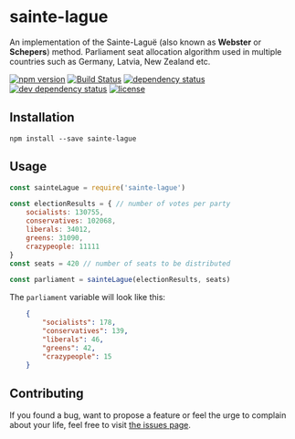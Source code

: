 # sainte-lague

An implementation of the Sainte-Laguë (also known as **Webster** or **Schepers**) method. Parliament seat allocation algorithm used in multiple countries such as Germany, Latvia, New Zealand etc. 

[![npm version](https://img.shields.io/npm/v/sainte-lague.svg)](https://www.npmjs.com/package/sainte-lague)
[![Build Status](https://travis-ci.org/juliuste/sainte-lague.svg?branch=master)](https://travis-ci.org/juliuste/sainte-lague)
[![dependency status](https://img.shields.io/david/juliuste/sainte-lague.svg)](https://david-dm.org/juliuste/sainte-lague)
[![dev dependency status](https://img.shields.io/david/dev/juliuste/sainte-lague.svg)](https://david-dm.org/juliuste/sainte-lague#info=devDependencies)
[![license](https://img.shields.io/github/license/juliuste/sainte-lague.svg?style=flat)](LICENSE)

## Installation

```shell
npm install --save sainte-lague
```

## Usage

```js
const sainteLague = require('sainte-lague')

const electionResults = { // number of votes per party
	socialists: 130755,
	conservatives: 102068,
	liberals: 34012,
	greens: 31090,
	crazypeople: 11111
}
const seats = 420 // number of seats to be distributed

const parliament = sainteLague(electionResults, seats)
```

The `parliament` variable will look like this:

```json
	{
		"socialists": 178,
		"conservatives": 139,
		"liberals": 46,
		"greens": 42,
		"crazypeople": 15
	}
```

## Contributing

If you found a bug, want to propose a feature or feel the urge to complain about your life, feel free to visit [the issues page](https://github.com/juliuste/sainte-lague/issues).